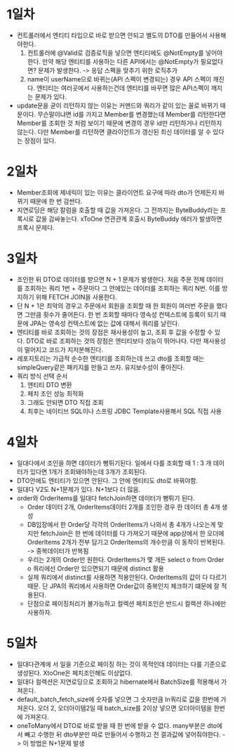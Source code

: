 # 1일차
- 컨트롤러에서 엔티티 타입으로 바로 받으면 안되고 별도의 DTO를 만들어서 사용해야한다.
  1. 컨트롤러에 @Valid로 검증로직을 넣으면 엔티티에도 @NotEmpty를 넣어야한다. 만약 해당 엔티티를 사용하는 다른 API에서는 @NotEmpty가 필요없다면? 문제가 발생한다.
     -> 응답 스펙을 맞추기 위한 로직추가
  2. name이 userName으로 바뀌는(API 스펙이 변경되는) 경우 API 스펙이 깨진다. 엔티티는 여러곳에서 사용하는건데 엔티티를 바꾸면 많은 API스펙이 깨지는 문제가 있다.
- update문을 굳이 리턴하지 않는 이유는 커맨드와 쿼리가 같이 있는 꼴로 바뀌기 때문이다. 무슨말이냐면 id를 가지고 Member를 변경했는데 Member를 리턴한다면 Member를 조회한 것 처럼 보이기 때문에 변경의 경우 id만 리턴하거나 리턴하지 않는다. 다만 Member를 리턴하면 클라이언트가 갱신된 최신 데이터를 알 수 있다는 장점이 있다.

# 2일차
- Member조회에 제네릭이 있는 이유는 클라이언트 요구에 따라 dto가 언제든지 바뀌기 때문에 한 번 감싼다.
- 지연로딩은 해당 칼럼을 호출할 때 값을 가져온다. 그 전까지는 ByteBuddy라는 프록시로 값을 감싸놓는다. xToOne 연관관계 호출시 ByteBuddy 에러가 발생하면 프록시 문제다.

# 3일차
- 조인한 뒤 DTO로 데이터를 받으면 N + 1 문제가 발생한다. 처음 주문 전체 데이터를 조회하는 쿼리 1번 + 주문마다 그 안에있는 데이터를 조회하는 쿼리 N번. 이를 방지하기 위해 FETCH JOIN을 사용한다.
- 단 N + 1은 최악의 경우고 주문에서 회원을 조회할 때 한 회원이 여러번 주문을 했다면 그만큼 횟수가 줄어든다. 한 번 조회할 때마다 영속성 컨텍스트에 등록이 되기 때문에 JPA는 영속성 컨텍스트에 없는 값에 대해서 쿼리를 날린다.
- 엔티티를 바로 조회하는 것의 장점은 재사용성이 높고, 조회 후 값을 수정할 수 있다. DTO로 바로 조회하는 것의 장점은 엔티티보다 성능이 뛰어나다. 다만 재사용성이 떨어지고 코드가 지저분해진다.
- 레포지토리는 가급적 순수한 엔티티를 조회하는데 쓰고 dto를 조회할 때는 simpleQuery같은 패키지를 만들고 쓰자. 유지보수성이 좋아진다.
- 쿼리 방식 선택 순서
  1. 엔티티 DTO 변환
  2. 페치 조인 성능 최적화
  3. 그래도 안되면 DTO 직접 조회
  4. 최후는 네이티브 SQL이나 스프링 JDBC Template사용해서 SQL 직접 사용

# 4일차
- 일대다에서 조인을 하면 데이터가 뻥튀기된다. 일에서 다를 조회할 때 1 : 3 개 데이터가 있다면 1개가 조회돼야하는데 3개가 조회된다.
- DTO안에도 엔티티가 있으면 안된다. 그 안에 엔티티도 dto로 바꿔야함. 
- 일대다 V2도 N+1문제가 있다. N+1보다 더 많음.
- order와 OrderItems를 일대다 fetchJoin하면 데이터가 뻥튀기 된다.
  - Order 데이터 2개, OrderItems데이터 2개를 조인한 경우 한 데이터 총 4개 생성
  - DB입장에서 한 Order당 각각의 OrderItems가 나와서 총 4개가 나오는게 맞지만 fetchJoin은 한 번에 데이터를 다 가져오기 때문에 app상에서 한 오더에 OrderItems 2개가 전부 담기고 OrderItems의 개수만큼 이 동작이 반복된다. -> 중복데이터가 반복됨
  - 우리는 2개의 Order만 원한다. OrderItems가 몇 개든 select o from Order o 쿼리에선 Order만 있으면되기 때문에 distinct 활용
  - 실제 쿼리에서 distinct를 사용하면 적용안된다. OrderItems의 값이 다 다르기 때문. 단 JPA의 쿼리에서 사용하면 Order값이 중복인지 체크하기 떄문에 잘 적용된다.
  - 단점으로 페이징처리가 불가능하고 컬렉션 페치조인은 반드시 컬렉션 하나에만 사용하자.
# 5일차
- 일대다관계에 서 일을 기준으로 페이징 하는 것이 목적인데 데이터는 다를 기준으로 생성된다. XtoOne은 페치조인해도 이상없다.
- 일대다 컬렉션은 지연로딩으로 조회하고 hibernate에서 BatchSize를 적용해서 가져온다.
- default_batch_fetch_size에 숫자를 넣으면 그 숫자만큼 In쿼리로 값을 한번에 가져온다. 오더 2, 오더아이템2일 때 batch_size를 2이상 넣으면 오더아이템을 한번에 가져온다.
- oneToMany에서 DTO로 바로 받을 때 한 번에 받을 수 없다. many부분은 dto에서 빼고 수행한 뒤 dto부분만 따로 만들어서 수행하고 전 결과값에 넣어줘야한다. -> 이 방법은 N+1문제 발생